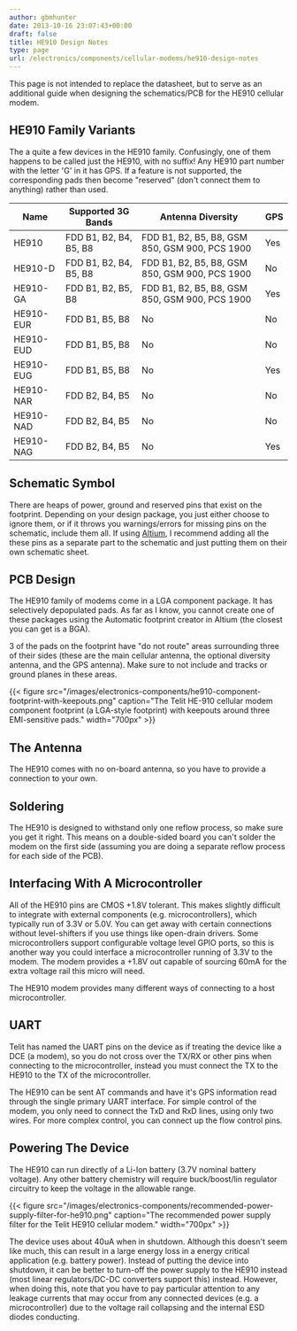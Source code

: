 ```yaml
---
author: gbmhunter
date: 2013-10-16 23:07:43+00:00
draft: false
title: HE910 Design Notes
type: page
url: /electronics/components/cellular-modems/he910-design-notes
---
```


This page is not intended to replace the datasheet, but to serve as an additional guide when designing the schematics/PCB for the HE910 cellular modem.


## HE910 Family Variants


The a quite a few devices in the HE910 family. Confusingly, one of them happens to be called just the HE910, with no suffix! Any HE910 part number with the letter 'G' in it has GPS. If a feature is not supported, the corresponding pads then become "reserved" (don't connect them to anything) rather than used.

<table>
    <thead>
        <tr>
            <th>Name</th>
            <th>Supported 3G Bands</th>
            <th>Antenna Diversity</th>
            <th>GPS</th>
        </tr>
    </thead>
<tbody>
<tr >
<td >HE910
</td>

<td >FDD B1, B2, B4, B5, B8
</td>

<td >FDD B1, B2, B5, B8, GSM 850, GSM 900, PCS 1900
</td>

<td >Yes
</td>
</tr>
<tr >

<td >HE910-D
</td>

<td >FDD B1, B2, B4, B5, B8
</td>

<td >FDD B1, B2, B5, B8, GSM 850, GSM 900, PCS 1900
</td>

<td >No
</td>
</tr>
<tr >

<td >HE910-GA
</td>

<td >FDD B1, B2, B5, B8
</td>

<td >FDD B1, B2, B5, B8, GSM 850, GSM 900, PCS 1900
</td>

<td >Yes
</td>
</tr>
<tr >

<td >HE910-EUR
</td>

<td >FDD B1, B5, B8
</td>

<td >No
</td>

<td >No
</td>
</tr>
<tr >

<td >HE910-EUD
</td>

<td >FDD B1, B5, B8
</td>

<td >No
</td>

<td >No
</td>
</tr>
<tr >

<td >HE910-EUG
</td>

<td >FDD B1, B5, B8
</td>

<td >No
</td>

<td >Yes
</td>
</tr>
<tr >

<td >HE910-NAR
</td>

<td >FDD B2, B4, B5
</td>

<td >No
</td>

<td >No
</td>
</tr>
<tr >

<td >HE910-NAD
</td>

<td >FDD B2, B4, B5
</td>

<td >No
</td>

<td >No
</td>
</tr>
<tr >

<td >HE910-NAG
</td>

<td >FDD B2, B4, B5
</td>

<td >No
</td>

<td >Yes
</td>
</tr>
</tbody>
</table>


## Schematic Symbol

There are heaps of power, ground and reserved pins that exist on the footprint. Depending on your design package, you just either choose to ignore them, or if it throws you warnings/errors for missing pins on the schematic, include them all. If using [Altium](/electronics/general/altium), I recommend adding all the these pins as a separate part to the schematic and just putting them on their own schematic sheet.

## PCB Design


The HE910 family of modems come in a LGA component package. It has selectively depopulated pads. As far as I know, you cannot create one of these packages using the Automatic footprint creator in Altium (the closest you can get is a BGA).

3 of the pads on the footprint have "do not route" areas surrounding three of their sides (these are the main cellular antenna, the optional diversity antenna, and the GPS antenna). Make sure to not include and tracks or ground planes in these areas.

{{< figure src="/images/electronics-components/he910-component-footprint-with-keepouts.png" caption="The Telit HE-910 cellular modem component footprint (a LGA-style footprint) with keepouts around three EMI-sensitive pads."  width="700px" >}}

## The Antenna

The HE910 comes with no on-board antenna, so you have to provide a connection to your own.

## Soldering

The HE910 is designed to withstand only one reflow process, so make sure you get it right. This means on a double-sided board you can't solder the modem on the first side (assuming you are doing a separate reflow process for each side of the PCB).

## Interfacing With A Microcontroller

All of the HE910 pins are CMOS +1.8V tolerant. This makes slightly difficult to integrate with external components (e.g. microcontrollers), which typically run of 3.3V or 5.0V. You can get away with certain connections without level-shifters if you use things like open-drain drivers. Some microcontrollers support configurable voltage level GPIO ports, so this is another way you could interface a microcontroller running of 3.3V to the modem. The modem provides a +1.8V out capable of sourcing 60mA for the extra voltage rail this micro will need.

The HE910 modem provides many different ways of connecting to a host microcontroller.

## UART

Telit has named the UART pins on the device as if treating the device like a DCE (a modem), so you do not cross over the TX/RX or other pins when connecting to the microcontroller, instead you must connect the TX to the HE910 to the TX of the microcontroller.

The HE910 can be sent AT commands and have it's GPS information read through the single primary UART interface. For simple control of the modem, you only need to connect the TxD and RxD lines, using only two wires. For more complex control, you can connect up the flow control pins.

## Powering The Device

The HE910 can run directly of a Li-Ion battery (3.7V nominal battery voltage). Any other battery chemistry will require buck/boost/lin regulator circuitry to keep the voltage in the allowable range.

{{< figure src="/images/electronics-components/recommended-power-supply-filter-for-he910.png" caption="The recommended power supply filter for the Telit HE910 cellular modem."  width="700px" >}}

The device uses about 40uA when in shutdown. Although this doesn't seem like much, this can result in a large energy loss in a energy critical application (e.g. battery power). Instead of putting the device into shutdown, it can be better to turn-off the power supply to the HE910 instead (most linear regulators/DC-DC converters support this) instead. However, when doing this, note that you have to pay particular attention to any leakage currents that may occur from any connected devices (e.g. a microcontroller) due to the voltage rail collapsing and the internal ESD diodes conducting.
